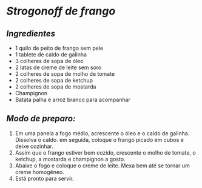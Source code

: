 # **_Strogonoff de frango_**

## **_Ingredientes_**

 - 1 quilo de peito de frango sem pele
 - 1 tablete de caldo de galinha
 - 3 colheres de sopa de óleo
 - 2 latas de creme de leite sem soro
 - 2 colheres de sopa de molho de tomate
 - 2 colheres de sopa de ketchup
 - 2 colheres de sopa de mostarda
 - Champignon
 - Batata palha e arroz branco para acompanhar

## **_Modo de preparo:_**

1. Em uma panela a fogo médio, acrescente o óleo e o caldo de galinha. Dissolva o caldo. em seguida, coloque o frango picado em cubos e deixe cozinhar.
2. Assim que o frango estiver bem cozido, crescente o molho de tomate, o ketchup, a mostarda e champignon a gosto.
3. Abaixe o fogo e coloque o creme de leite. Mexa bem até se tornar um creme homogêneo.
4. Está pronto para servir.
